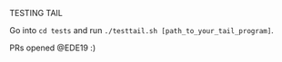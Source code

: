 TESTING TAIL

Go into `cd tests` and run `./testtail.sh [path_to_your_tail_program]`.

PRs opened @EDE19 :)
